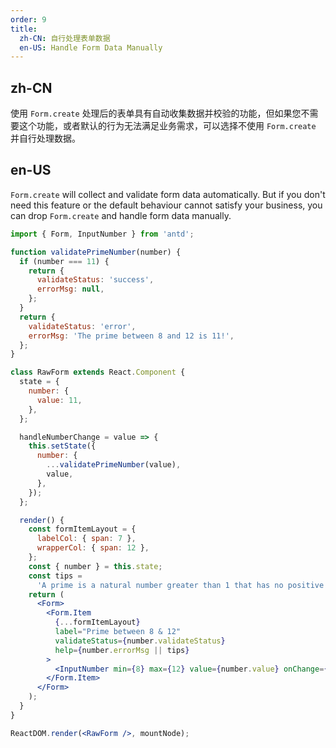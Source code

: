 ```yaml
---
order: 9
title:
  zh-CN: 自行处理表单数据
  en-US: Handle Form Data Manually
---
```


## zh-CN

使用 `Form.create` 处理后的表单具有自动收集数据并校验的功能，但如果您不需要这个功能，或者默认的行为无法满足业务需求，可以选择不使用 `Form.create` 并自行处理数据。

## en-US

`Form.create` will collect and validate form data automatically. But if you don't need this feature or the default behaviour cannot satisfy your business, you can drop `Form.create` and handle form data manually.

```jsx
import { Form, InputNumber } from 'antd';

function validatePrimeNumber(number) {
  if (number === 11) {
    return {
      validateStatus: 'success',
      errorMsg: null,
    };
  }
  return {
    validateStatus: 'error',
    errorMsg: 'The prime between 8 and 12 is 11!',
  };
}

class RawForm extends React.Component {
  state = {
    number: {
      value: 11,
    },
  };

  handleNumberChange = value => {
    this.setState({
      number: {
        ...validatePrimeNumber(value),
        value,
      },
    });
  };

  render() {
    const formItemLayout = {
      labelCol: { span: 7 },
      wrapperCol: { span: 12 },
    };
    const { number } = this.state;
    const tips =
      'A prime is a natural number greater than 1 that has no positive divisors other than 1 and itself.';
    return (
      <Form>
        <Form.Item
          {...formItemLayout}
          label="Prime between 8 & 12"
          validateStatus={number.validateStatus}
          help={number.errorMsg || tips}
        >
          <InputNumber min={8} max={12} value={number.value} onChange={this.handleNumberChange} />
        </Form.Item>
      </Form>
    );
  }
}

ReactDOM.render(<RawForm />, mountNode);
```
